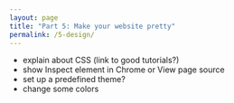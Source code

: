 ```yaml
---
layout: page
title: "Part 5: Make your website pretty"
permalink: /5-design/
---
```


- explain about CSS (link to good tutorials?)
- show Inspect element in Chrome or View page source 
- set up a predefined theme?
- change some colors
